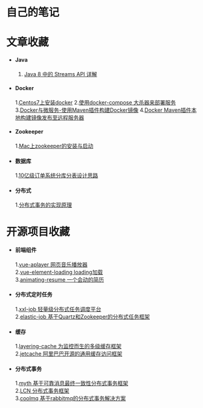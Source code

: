 # 自己的笔记
    

# 文章收藏     
- #### Java  
    1. [Java 8 中的 Streams API 详解](https://www.ibm.com/developerworks/cn/java/j-lo-java8streamapi/)  

- #### Docker  
    1.[Centos7上安装docker](https://www.cnblogs.com/yufeng218/p/8370670.html)
    2.[使用docker-compose 大杀器来部署服务](https://www.cnblogs.com/neptunemoon/p/6512121.html)
    3.[Docker与微服务-使用Maven插件构建Docker镜像](https://blog.csdn.net/keketrtr/article/details/78042856)
    4.[Docker Maven插件本地构建镜像发布至远程服务器](https://blog.csdn.net/laravelshao/article/details/79773895)

- #### Zookeeper
    1.[Mac上zookeeper的安装与启动](https://www.jianshu.com/p/5491d16e6abd)

- #### 数据库
    1.[10亿级订单系统分库分表设计思路](https://mp.weixin.qq.com/s/EY1L-7GpZ8AVsaM8sdpgAw)

- #### 分布式
    1.[分布式事务的实现原理](https://draveness.me/distributed-transaction-principle)


# 开源项目收藏  
- #### 前端组件
    1.[vue-aplayer 网页音乐播放器](https://github.com/MoePlayer/vue-aplayer)    
    2.[vue-element-loading loading加载](https://github.com/biigpongsatorn/vue-element-loading)   
    3.[animating-resume 一个会动的简历](https://github.com/jirengu-inc/animating-resume)   
- #### 分布式定时任务
    1.[xxl-job 轻量级分布式任务调度平台](https://github.com/xuxueli/xxl-job)  
    2.[elastic-job 基于Quartz和Zookeeper的分布式任务框架](https://github.com/elasticjob/elastic-job-lite)
- #### 缓存
    1.[layering-cache 为监控而生的多级缓存框架](https://github.com/xiaolyuh/layering-cache)              
    2.[jetcache 阿里巴巴开源的通用缓存访问框架](https://github.com/alibaba/jetcache)
- #### 分布式事务
    1.[myth 基于可靠消息最终一致性分布式事务框架](https://github.com/yu199195/myth)   
    2.[LCN 分布式事务框架](https://github.com/codingapi/tx-lcn/)   
    3.[coolmq 基于rabbitmq的分布式事务解决方案](https://github.com/vvsuperman/coolmq)
